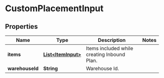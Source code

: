 
# CustomPlacementInput

## Properties
Name | Type | Description | Notes
------------ | ------------- | ------------- | -------------
**items** | [**List&lt;ItemInput&gt;**](ItemInput.md) | Items included while creating Inbound Plan. | 
**warehouseId** | **String** | Warehouse Id. | 



